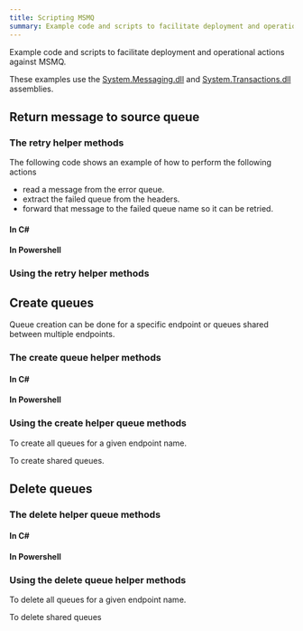 ```yaml
---
title: Scripting MSMQ 
summary: Example code and scripts to facilitate deployment and operational actions against MSMQ.
---
```


Example code and scripts to facilitate deployment and operational actions against MSMQ.

These examples use the [System.Messaging.dll](https://msdn.microsoft.com/en-us/library/System.Messaging.aspx) and [System.Transactions.dll](https://msdn.microsoft.com/en-us/library/system.transactions.aspx) assemblies.


## Return message to source queue 


### The retry helper methods

The following code shows an example of how to perform the following actions

 * read a message from the error queue.
 * extract the failed queue from the headers.
 * forward that message to the failed queue name so it can be retried.

#### In C&#35;

<!-- import msmq-return-to-source-queue -->

#### In Powershell

<!-- import msmq-return-to-source-queue-powershell -->


### Using the retry helper methods

<!-- import msmq-return-to-source-queue-usage -->


## Create queues

Queue creation can be done for a specific endpoint or queues shared between multiple endpoints.


### The create queue helper methods

#### In C&#35;

<!-- import msmq-create-queues -->

#### In Powershell

<!-- import msmq-create-queues-powershell -->


### Using the create helper queue methods 

To create all queues for a given endpoint name.

<!-- import msmq-create-queues-endpoint-usage -->

To create shared queues.

<!-- import msmq-create-queues-shared-usage -->


## Delete queues


### The delete helper queue methods

#### In C&#35;

<!-- import msmq-delete-queues -->

#### In Powershell

<!-- import msmq-delete-queues-powershell -->


### Using the delete queue helper methods

To delete all queues for a given endpoint name.

<!-- import msmq-delete-queues-endpoint-usage -->

To delete shared queues

<!-- import msmq-delete-queues-shared-usage -->